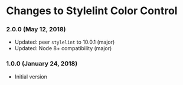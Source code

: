 # Changes to Stylelint Color Control

### 2.0.0 (May 12, 2018)

- Updated: peer `stylelint` to 10.0.1 (major)
- Updated: Node 8+ compatibility (major)

### 1.0.0 (January 24, 2018)

- Initial version
